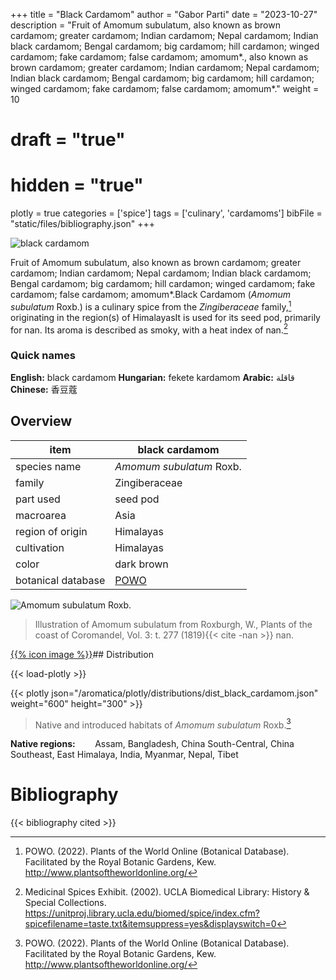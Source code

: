 +++
title = "Black Cardamom"
author = "Gabor Parti"
date = "2023-10-27"
description = "Fruit of Amomum subulatum, also known as brown cardamom; greater cardamom; Indian cardamom; Nepal cardamom; Indian black cardamom; Bengal cardamom; big cardamom; hill cardamon; winged cardamom; fake cardamom; false cardamom; amomum*., also known as brown cardamom; greater cardamom; Indian cardamom; Nepal cardamom; Indian black cardamom; Bengal cardamom; big cardamom; hill cardamon; winged cardamom; fake cardamom; false cardamom; amomum*."
weight = 10
# draft = "true"
# hidden = "true"
plotly = true
categories = ['spice']
tags = ['culinary', 'cardamoms']
bibFile = "static/files/bibliography.json"
+++

![black cardamom](/images/photos/black_cardamom-1-Unsplash.jpg?height=25vw&classes=shadow "Photo: Unsplash")

Fruit of Amomum subulatum, also known as brown cardamom; greater cardamom; Indian cardamom; Nepal cardamom; Indian black cardamom; Bengal cardamom; big cardamom; hill cardamon; winged cardamom; fake cardamom; false cardamom; amomum*.Black Cardamom (*Amomum subulatum* Roxb.) is a culinary spice from the *Zingiberaceae* family,[^powo] originating in the region(s) of HimalayasIt is used for its seed pod, primarily for nan. Its aroma is described as smoky, with a heat index of nan.[^ucla_medicinal_2002]

### Quick names

**English:** black cardamom **Hungarian:** fekete kardamom **Arabic:** قاقلة **Chinese:** 香豆蔻 

## Overview

|       item       |                   black cardamom                  |
|------------------|---------------------------------------------------|
|   species name   |              *Amomum subulatum* Roxb.             |
|      family      |                   Zingiberaceae                   |
|     part used    |                      seed pod                     |
|     macroarea    |                        Asia                       |
| region of origin |                     Himalayas                     |
|    cultivation   |                     Himalayas                     |
|       color      |                     dark brown                    |
|botanical database|[POWO](https://powo.science.kew.org/taxon/872166-1)|

![*Amomum subulatum* Roxb.](/images/illustrations/black_cardamom.png?height=50vw "Illustration of Amomum subulatum from Roxburgh, W., Plants of the coast of Coromandel, Vol. 3: t. 277 (1819)")

>Illustration of Amomum subulatum from Roxburgh, W., Plants of the coast of Coromandel, Vol. 3: t. 277 (1819){{< cite -nan >}} nan.

 [{{% icon image %}}](http://plantillustrations.org/illustration.php?id_illustration=61488)## Distribution

{{< load-plotly >}}

{{< plotly json="/aromatica/plotly/distributions/dist_black_cardamom.json" weight="600" height="300" >}}

>Native and introduced habitats of *Amomum subulatum* Roxb.[^powo]

**Native regions:** &nbsp; &nbsp; &nbsp; &nbsp;Assam, Bangladesh, China South-Central, China Southeast, East Himalaya, India, Myanmar, Nepal, Tibet

[^powo]: POWO. (2022). Plants of the World Online (Botanical Database). Facilitated by the Royal Botanic Gardens, Kew. http://www.plantsoftheworldonline.org/
[^ucla_medicinal_2002]: Medicinal Spices Exhibit. (2002). UCLA Biomedical Library: History & Special Collections. https://unitproj.library.ucla.edu/biomed/spice/index.cfm?spicefilename=taste.txt&itemsuppress=yes&displayswitch=0



# Bibliography

{{< bibliography cited >}}

